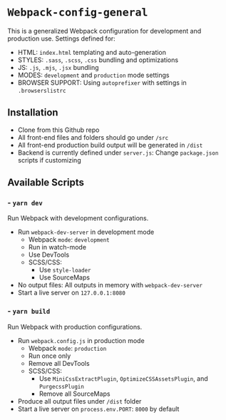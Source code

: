 # `Webpack-config-general`

This is a generalized Webpack configuration for development and production use. Settings defined for:

- HTML: `index.html` templating and auto-generation
- STYLES: `.sass`, `.scss`, `.css` bundling and optimizations
- JS: `.js`, `.mjs`, `.jsx` bundling
- MODES: `development` and `production` mode settings
- BROWSER SUPPORT: Using `autoprefixer` with settings in `.browserslistrc`

## Installation

- Clone from this Github repo
- All front-end files and folders should go under `/src`
- All front-end production build output will be generated in `/dist`
- Backend is currently defined under `server.js`: Change `package.json` scripts if customizing

## Available Scripts

### - `yarn dev`

Run Webpack with development configurations.

- Run `webpack-dev-server` in development mode
  - Webpack `mode`: `development`
  - Run in watch-mode
  - Use DevTools
  - SCSS/CSS:
    - Use `style-loader`
    - Use SourceMaps
- No output files: All outputs in memory with `webpack-dev-server`
- Start a live server on `127.0.0.1:8080`

### - `yarn build`

Run Webpack with production configurations.

- Run `webpack.config.js` in production mode
  - Webpack `mode`: `production`
  - Run once only
  - Remove all DevTools
  - SCSS/CSS:
    - Use `MiniCssExtractPlugin`, `OptimizeCSSAssetsPlugin`, and `PurgecssPlugin`
    - Remove all SourceMaps
- Produce all output files under `/dist` folder
- Start a live server on `process.env.PORT`: `8000` by default
